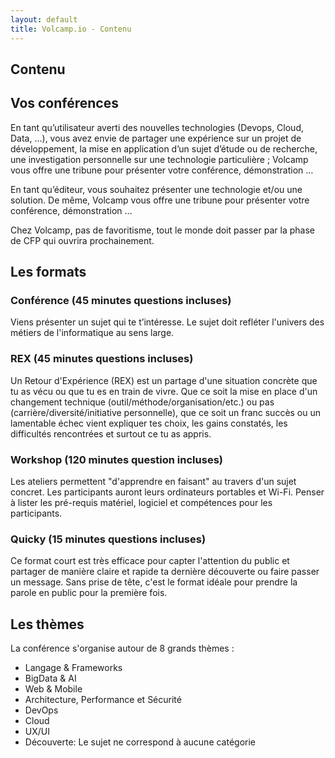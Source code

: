 ```yaml
---
layout: default
title: Volcamp.io - Contenu
---
```

<section class="page-header" style="background-image:url(https://www.volcamp.io/asset/images/chainedespuys_header.jpg);">
    <div class="container">
        <div class="row justify-content-center">
            <div class="col-lg-8">
                <div class="content text-center">
                    <h1 class="mb-3 text-white text-capitalize letter-spacing">Contenu</h1>
                    <div class="divider mx-auto mb-4 bg-white"></div>
                </div>
            </div>
        </div>
    </div>
</section>
<section class="section-speaker section">
    <div class="container">
        <div class="row section-heading">
            <div class="col-lg-8">
                <div class="heading">
                    <div class="pl-90">
                        <h2>Vos conférences</h2>
                    </div>
                </div>
            </div>
        </div>
        <div class="row">
            <div class="col-lg-12">
                <p>
                En tant quʼutilisateur averti des nouvelles technologies (Devops, Cloud, Data, ...), vous avez envie de partager une expérience sur un projet de développement, la mise en application dʼun sujet dʼétude ou de recherche, une investigation personnelle sur une technologie particulière ; Volcamp vous offre une tribune pour présenter votre conférence, démonstration …
                </p>
                <p>
                En tant quʼéditeur, vous souhaitez présenter une technologie et/ou une solution. De même, Volcamp vous offre une tribune pour présenter votre conférence, démonstration …
                </p>
                <p>
                Chez Volcamp, pas de favoritisme, tout le monde doit passer par la phase de CFP qui ouvrira prochainement.
                </p>
            </div>
        </div>
    </div>
</section>
<section class="section-speaker section">
    <div class="container">
        <div class="row section-heading">
            <div class="col-lg-8">
                <div class="heading">
                    <div class="pl-90">
                        <h2>Les formats</h2>
                    </div>
                </div>
            </div>
        </div>
        <div class="row">
            <div class="col-lg-12">
                <h3>Conférence (45 minutes questions incluses)</h3>
                <p>Viens présenter un sujet qui te t’intéresse. Le sujet doit refléter l'univers des métiers de l'informatique au sens large.</p>
                <h3>REX (45 minutes questions incluses)</h3>
                <p>Un Retour d'Expérience (REX) est un partage d'une situation concrète que tu as vécu ou que tu es en train de vivre. Que ce soit la mise en place d'un changement technique (outil/méthode/organisation/etc.) ou pas (carrière/diversité/initiative personnelle), que ce soit un franc succès ou un lamentable échec vient expliquer tes choix, les gains constatés, les difficultés rencontrées et surtout ce tu as appris. </p>
                <h3>Workshop (120 minutes question incluses)</h3>
                <p>Les ateliers permettent "d'apprendre en faisant" au travers d'un sujet concret. Les participants auront leurs ordinateurs portables et Wi-Fi. Penser à lister les pré-requis matériel, logiciel et compétences pour les participants.</p>
                <h3>Quicky (15 minutes questions incluses)</h3>
                <p>Ce format court est très efficace pour capter l'attention du public et partager de manière claire et rapide ta dernière découverte ou faire passer un message. Sans prise de tête, c'est le format idéale pour prendre la parole en public pour la première fois.</p>
            </div>
        </div>
    </div>
</section>
<section class="section-speaker section">
    <div class="container">
        <div class="row section-heading">
            <div class="col-lg-8">
                <div class="heading">
                    <div class="pl-90">
                        <h2>Les thèmes</h2>
                    </div>
                </div>
            </div>
        </div>
        <div class="row">
            <div class="col-lg-12">
                <p>La conférence s'organise autour de 8 grands thèmes :</p>
                <ul>
                    <li>Langage & Frameworks</li>
                    <li>BigData & AI</li>
                    <li>Web & Mobile</li>
                    <li>Architecture, Performance et Sécurité</li>
                    <li>DevOps</li>
                    <li>Cloud</li>
                    <li>UX/UI</li>
                    <li>Découverte: Le sujet ne correspond à aucune catégorie</li>
                </ul>
            </div>
        </div>
    </div>
</section>